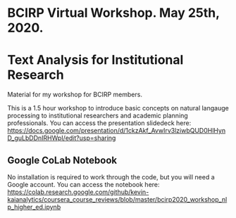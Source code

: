 # BCIRP Virtual Workshop. May 25th, 2020.
# Text Analysis for Institutional Research
Material for my workshop for BCIRP members.

This is a 1.5 hour workshop to introduce basic concepts on natural langauge processing to institutional researchers and academic planning professionals. You can access the presentation slidedeck here: https://docs.google.com/presentation/d/1ckzAkf_AvwIrv3lziwbQUD0HlHynD_guLbDDnIRHWpI/edit?usp=sharing

## Google CoLab Notebook
No installation is required to work through the code, but you will need a Google account. You can access the notebook here: https://colab.research.google.com/github/kevin-kaianalytics/coursera_course_reviews/blob/master/bcirp2020_workshop_nlp_higher_ed.ipynb
